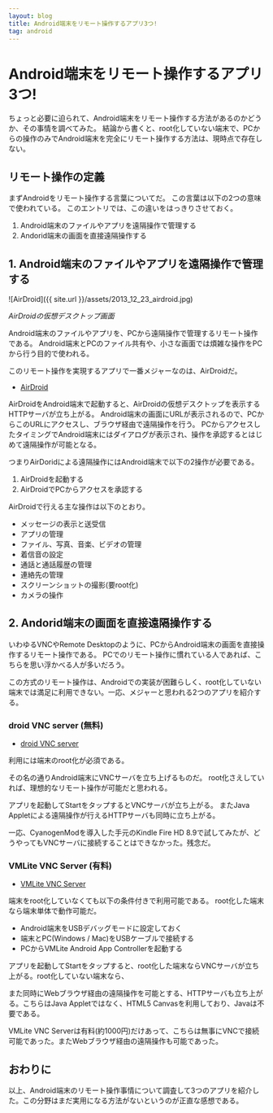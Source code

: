 ```yaml
---
layout: blog
title: Android端末をリモート操作するアプリ3つ!
tag: android
---
```


# Android端末をリモート操作するアプリ3つ!

ちょっと必要に迫られて、Android端末をリモート操作する方法があるのかどうか、その事情を調べてみた。
結論から書くと、root化していない端末で、PCからの操作のみでAndroid端末を完全にリモート操作する方法は、現時点で存在しない。

## リモート操作の定義

まずAndroidをリモート操作する言葉についてだ。
この言葉は以下の2つの意味で使われている。
このエントリでは、この違いをはっきりさせておく。

1. Android端末のファイルやアプリを遠隔操作で管理する
2. Andorid端末の画面を直接遠隔操作する

## 1. Android端末のファイルやアプリを遠隔操作で管理する

![AirDroid]({{ site.url }}/assets/2013_12_23_airdroid.jpg)

*AirDroidの仮想デスクトップ画面*

Android端末のファイルやアプリを、PCから遠隔操作で管理するリモート操作である。
Android端末とPCのファイル共有や、小さな画面では煩雑な操作をPCから行う目的で使われる。

このリモート操作を実現するアプリで一番メジャーなのは、AirDroidだ。

- [AirDroid](https://play.google.com/store/apps/details?id=com.sand.airdroid&hl=ja)

AirDroidをAndroid端末で起動すると、AirDroidの仮想デスクトップを表示するHTTPサーバが立ち上がる。
Android端末の画面にURLが表示されるので、PCからこのURLにアクセスし、ブラウザ経由で遠隔操作を行う。
PCからアクセスしたタイミングでAndroid端末にはダイアログが表示され、操作を承認するとはじめて遠隔操作が可能となる。

つまりAirDoridによる遠隔操作にはAndroid端末で以下の2操作が必要である。

1. AirDroidを起動する
2. AirDroidでPCからアクセスを承認する

AirDroidで行える主な操作は以下のとおり。

- メッセージの表示と送受信
- アプリの管理
- ファイル、写真、音楽、ビデオの管理
- 着信音の設定
- 通話と通話履歴の管理
- 連絡先の管理
- スクリーンショットの撮影(要root化)
- カメラの操作

## 2. Andorid端末の画面を直接遠隔操作する

いわゆるVNCやRemote Desktopのように、PCからAndroid端末の画面を直接操作するリモート操作である。
PCでのリモート操作に慣れている人であれば、こちらを思い浮かべる人が多いだろう。

この方式のリモート操作は、Androidでの実装が困難らしく、root化していない端末では満足に利用できない。一応、メジャーと思われる2つのアプリを紹介する。

### droid VNC server (無料)

- [droid VNC server](https://play.google.com/store/apps/details?id=org.onaips.vnc&hl=ja)

利用には端末のroot化が必須である。

その名の通りAndroid端末にVNCサーバを立ち上げるものだ。
root化さえしていれば、理想的なリモート操作が可能だと思われる。

アプリを起動してStartをタップするとVNCサーバが立ち上がる。
またJava Appletによる遠隔操作が行えるHTTPサーバも同時に立ち上がる。

一応、CyanogenModを導入した手元のKindle Fire HD 8.9で試してみたが、どうやってもVNCサーバに接続することはできなかった。残念だ。

### VMLite VNC Server (有料)

- [VMLite VNC Server](https://play.google.com/store/apps/details?id=com.vmlite.vncserver&hl=ja)

端末をroot化していなくても以下の条件付きで利用可能である。
root化した端末なら端末単体で動作可能だ。

- Android端末をUSBデバッグモードに設定しておく
- 端末とPC(Windows / Mac)をUSBケーブルで接続する
- PCからVMLite Android App Controllerを起動する

アプリを起動してStartをタップすると、root化した端末ならVNCサーバが立ち上がる。root化していない端末なら、

また同時にWebブラウザ経由の遠隔操作を可能とする、HTTPサーバも立ち上がる。こちらはJava Appletではなく、HTML5 Canvasを利用しており、Javaは不要である。

VMLite VNC Serverは有料(約1000円)だけあって、こちらは無事にVNCで接続可能であった。またWebブラウザ経由の遠隔操作も可能であった。

## おわりに

以上、Android端末のリモート操作事情について調査して3つのアプリを紹介した。この分野はまだ実用になる方法がないというのが正直な感想である。
